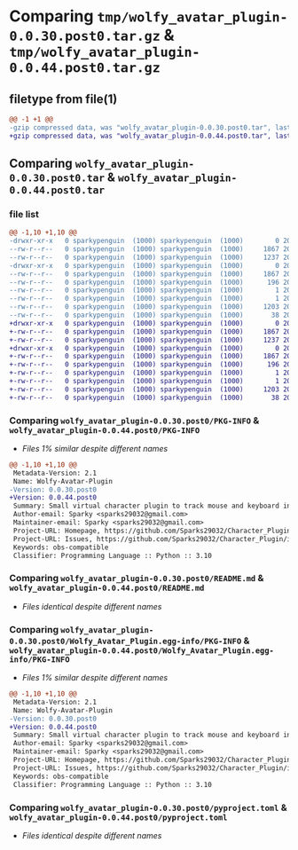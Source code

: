 # Comparing `tmp/wolfy_avatar_plugin-0.0.30.post0.tar.gz` & `tmp/wolfy_avatar_plugin-0.0.44.post0.tar.gz`

## filetype from file(1)

```diff
@@ -1 +1 @@
-gzip compressed data, was "wolfy_avatar_plugin-0.0.30.post0.tar", last modified: Tue Apr 30 08:54:07 2024, max compression
+gzip compressed data, was "wolfy_avatar_plugin-0.0.44.post0.tar", last modified: Tue Apr 30 20:56:56 2024, max compression
```

## Comparing `wolfy_avatar_plugin-0.0.30.post0.tar` & `wolfy_avatar_plugin-0.0.44.post0.tar`

### file list

```diff
@@ -1,10 +1,10 @@
-drwxr-xr-x   0 sparkypenguin  (1000) sparkypenguin  (1000)        0 2024-04-30 08:54:07.165573 wolfy_avatar_plugin-0.0.30.post0/
--rw-r--r--   0 sparkypenguin  (1000) sparkypenguin  (1000)     1867 2024-04-30 08:54:07.165573 wolfy_avatar_plugin-0.0.30.post0/PKG-INFO
--rw-r--r--   0 sparkypenguin  (1000) sparkypenguin  (1000)     1237 2024-03-29 16:57:53.000000 wolfy_avatar_plugin-0.0.30.post0/README.md
-drwxr-xr-x   0 sparkypenguin  (1000) sparkypenguin  (1000)        0 2024-04-30 08:54:07.165573 wolfy_avatar_plugin-0.0.30.post0/Wolfy_Avatar_Plugin.egg-info/
--rw-r--r--   0 sparkypenguin  (1000) sparkypenguin  (1000)     1867 2024-04-30 08:54:07.000000 wolfy_avatar_plugin-0.0.30.post0/Wolfy_Avatar_Plugin.egg-info/PKG-INFO
--rw-r--r--   0 sparkypenguin  (1000) sparkypenguin  (1000)      196 2024-04-30 08:54:07.000000 wolfy_avatar_plugin-0.0.30.post0/Wolfy_Avatar_Plugin.egg-info/SOURCES.txt
--rw-r--r--   0 sparkypenguin  (1000) sparkypenguin  (1000)        1 2024-04-30 08:54:07.000000 wolfy_avatar_plugin-0.0.30.post0/Wolfy_Avatar_Plugin.egg-info/dependency_links.txt
--rw-r--r--   0 sparkypenguin  (1000) sparkypenguin  (1000)        1 2024-04-30 08:54:07.000000 wolfy_avatar_plugin-0.0.30.post0/Wolfy_Avatar_Plugin.egg-info/top_level.txt
--rw-r--r--   0 sparkypenguin  (1000) sparkypenguin  (1000)     1203 2024-03-29 17:39:37.000000 wolfy_avatar_plugin-0.0.30.post0/pyproject.toml
--rw-r--r--   0 sparkypenguin  (1000) sparkypenguin  (1000)       38 2024-04-30 08:54:07.165573 wolfy_avatar_plugin-0.0.30.post0/setup.cfg
+drwxr-xr-x   0 sparkypenguin  (1000) sparkypenguin  (1000)        0 2024-04-30 20:56:56.605004 wolfy_avatar_plugin-0.0.44.post0/
+-rw-r--r--   0 sparkypenguin  (1000) sparkypenguin  (1000)     1867 2024-04-30 20:56:56.605004 wolfy_avatar_plugin-0.0.44.post0/PKG-INFO
+-rw-r--r--   0 sparkypenguin  (1000) sparkypenguin  (1000)     1237 2024-03-29 16:57:53.000000 wolfy_avatar_plugin-0.0.44.post0/README.md
+drwxr-xr-x   0 sparkypenguin  (1000) sparkypenguin  (1000)        0 2024-04-30 20:56:56.605004 wolfy_avatar_plugin-0.0.44.post0/Wolfy_Avatar_Plugin.egg-info/
+-rw-r--r--   0 sparkypenguin  (1000) sparkypenguin  (1000)     1867 2024-04-30 20:56:56.000000 wolfy_avatar_plugin-0.0.44.post0/Wolfy_Avatar_Plugin.egg-info/PKG-INFO
+-rw-r--r--   0 sparkypenguin  (1000) sparkypenguin  (1000)      196 2024-04-30 20:56:56.000000 wolfy_avatar_plugin-0.0.44.post0/Wolfy_Avatar_Plugin.egg-info/SOURCES.txt
+-rw-r--r--   0 sparkypenguin  (1000) sparkypenguin  (1000)        1 2024-04-30 20:56:56.000000 wolfy_avatar_plugin-0.0.44.post0/Wolfy_Avatar_Plugin.egg-info/dependency_links.txt
+-rw-r--r--   0 sparkypenguin  (1000) sparkypenguin  (1000)        1 2024-04-30 20:56:56.000000 wolfy_avatar_plugin-0.0.44.post0/Wolfy_Avatar_Plugin.egg-info/top_level.txt
+-rw-r--r--   0 sparkypenguin  (1000) sparkypenguin  (1000)     1203 2024-03-29 17:39:37.000000 wolfy_avatar_plugin-0.0.44.post0/pyproject.toml
+-rw-r--r--   0 sparkypenguin  (1000) sparkypenguin  (1000)       38 2024-04-30 20:56:56.605004 wolfy_avatar_plugin-0.0.44.post0/setup.cfg
```

### Comparing `wolfy_avatar_plugin-0.0.30.post0/PKG-INFO` & `wolfy_avatar_plugin-0.0.44.post0/PKG-INFO`

 * *Files 1% similar despite different names*

```diff
@@ -1,10 +1,10 @@
 Metadata-Version: 2.1
 Name: Wolfy-Avatar-Plugin
-Version: 0.0.30.post0
+Version: 0.0.44.post0
 Summary: Small virtual character plugin to track mouse and keyboard inputs.
 Author-email: Sparky <sparks29032@gmail.com>
 Maintainer-email: Sparky <sparks29032@gmail.com>
 Project-URL: Homepage, https://github.com/Sparks29032/Character_Plugin
 Project-URL: Issues, https://github.com/Sparks29032/Character_Plugin/issues
 Keywords: obs-compatible
 Classifier: Programming Language :: Python :: 3.10
```

### Comparing `wolfy_avatar_plugin-0.0.30.post0/README.md` & `wolfy_avatar_plugin-0.0.44.post0/README.md`

 * *Files identical despite different names*

### Comparing `wolfy_avatar_plugin-0.0.30.post0/Wolfy_Avatar_Plugin.egg-info/PKG-INFO` & `wolfy_avatar_plugin-0.0.44.post0/Wolfy_Avatar_Plugin.egg-info/PKG-INFO`

 * *Files 1% similar despite different names*

```diff
@@ -1,10 +1,10 @@
 Metadata-Version: 2.1
 Name: Wolfy-Avatar-Plugin
-Version: 0.0.30.post0
+Version: 0.0.44.post0
 Summary: Small virtual character plugin to track mouse and keyboard inputs.
 Author-email: Sparky <sparks29032@gmail.com>
 Maintainer-email: Sparky <sparks29032@gmail.com>
 Project-URL: Homepage, https://github.com/Sparks29032/Character_Plugin
 Project-URL: Issues, https://github.com/Sparks29032/Character_Plugin/issues
 Keywords: obs-compatible
 Classifier: Programming Language :: Python :: 3.10
```

### Comparing `wolfy_avatar_plugin-0.0.30.post0/pyproject.toml` & `wolfy_avatar_plugin-0.0.44.post0/pyproject.toml`

 * *Files identical despite different names*

